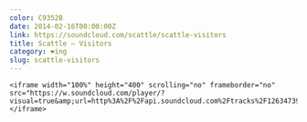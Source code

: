 ```yaml
---
color: C9352B
date: 2014-02-16T00:00:00Z
link: https://soundcloud.com/scattle/scattle-visitors
title: Scattle – Visitors
category: ❤ing
slug: scattle-visitors
---
```


<div class="embed rich soundcloud">
    <style type="text/css" scoped>
        .embed:after {
            padding-top: 55% !important;
        }
    </style>

    <iframe width="100%" height="400" scrolling="no" frameborder="no" src="https://w.soundcloud.com/player/?visual=true&amp;url=http%3A%2F%2Fapi.soundcloud.com%2Ftracks%2F126347390&amp;show_artwork=true&amp;visual=false&amp;hide_related=true&amp;color=C9352B&amp;show_user=true&amp;show_comments=false&amp;show_reposts=false&amp;auto_play=false"></iframe>
</div>
